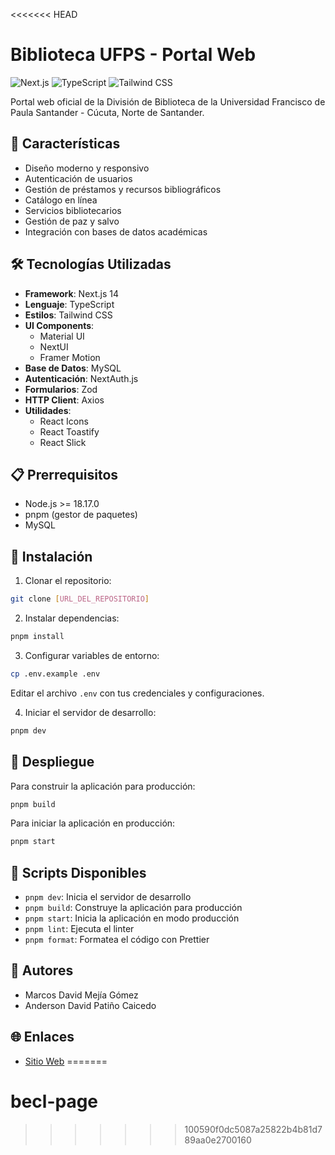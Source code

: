 <<<<<<< HEAD
# Biblioteca UFPS - Portal Web

![Next.js](https://img.shields.io/badge/Next.js-14.0.2-black?style=for-the-badge&logo=next.js&logoColor=white)
![TypeScript](https://img.shields.io/badge/TypeScript-5.2.2-blue?style=for-the-badge&logo=typescript&logoColor=white)
![Tailwind CSS](https://img.shields.io/badge/Tailwind_CSS-3.3.3-38B2AC?style=for-the-badge&logo=tailwind-css&logoColor=white)

Portal web oficial de la División de Biblioteca de la Universidad Francisco de Paula Santander - Cúcuta, Norte de Santander.

## 🚀 Características

- Diseño moderno y responsivo
- Autenticación de usuarios
- Gestión de préstamos y recursos bibliográficos
- Catálogo en línea
- Servicios bibliotecarios
- Gestión de paz y salvo
- Integración con bases de datos académicas

## 🛠️ Tecnologías Utilizadas

- **Framework**: Next.js 14
- **Lenguaje**: TypeScript
- **Estilos**: Tailwind CSS
- **UI Components**: 
  - Material UI
  - NextUI
  - Framer Motion
- **Base de Datos**: MySQL
- **Autenticación**: NextAuth.js
- **Formularios**: Zod
- **HTTP Client**: Axios
- **Utilidades**:
  - React Icons
  - React Toastify
  - React Slick

## 📋 Prerrequisitos

- Node.js >= 18.17.0
- pnpm (gestor de paquetes)
- MySQL

## 🔧 Instalación

1. Clonar el repositorio:
```bash
git clone [URL_DEL_REPOSITORIO]
```

2. Instalar dependencias:
```bash
pnpm install
```

3. Configurar variables de entorno:
```bash
cp .env.example .env
```
Editar el archivo `.env` con tus credenciales y configuraciones.

4. Iniciar el servidor de desarrollo:
```bash
pnpm dev
```

## 🚀 Despliegue

Para construir la aplicación para producción:

```bash
pnpm build
```

Para iniciar la aplicación en producción:

```bash
pnpm start
```

## 📝 Scripts Disponibles

- `pnpm dev`: Inicia el servidor de desarrollo
- `pnpm build`: Construye la aplicación para producción
- `pnpm start`: Inicia la aplicación en modo producción
- `pnpm lint`: Ejecuta el linter
- `pnpm format`: Formatea el código con Prettier

## 👥 Autores

- Marcos David Mejía Gómez
- Anderson David Patiño Caicedo


## 🌐 Enlaces

- [Sitio Web](https://biblioteca.ufps.edu.co)
=======
# becl-page
>>>>>>> 100590f0dc5087a25822b4b81d789aa0e2700160
